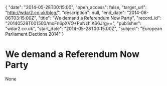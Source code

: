 {
  "date": "2014-05-28T00:15:00", 
  "open_access": false, 
  "target_url": "http://wdar2.co.uk/blog/", 
  "description": null, 
  "end_date": "2014-06-06T03:15:00Z", 
  "title": "We demand a Referendum Now Party", 
  "record_id": "20140528T001500/moFn6pXVO+PuNzhiK66Jrg==", 
  "publisher": "wdar2.co.uk", 
  "start_date": "2014-05-28T00:15:00Z", 
  "subject": "European Parliament Elections 2014"
}

# We demand a Referendum Now Party

None